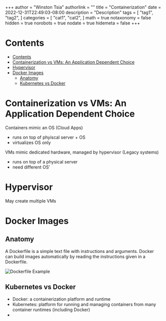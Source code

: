 +++
author = "Winston Tsia"
authorlink = ""
title = "Containerization"
date = 2022-12-31T22:49:03-08:00
description = "Description"
tags = [
    "tag1",
    "tag2",
]
categories = [
    "cat1",
    "cat2",
]
math = true
notaxonomy = false
hidden = true
norobots = true
nodate = true
hidemeta = false
+++
# Contents
- [Contents](#contents)
- [Containerization vs VMs: An Application Dependent Choice](#containerization-vs-vms-an-application-dependent-choice)
- [Hypervisor](#hypervisor)
- [Docker Images](#docker-images)
  - [Anatomy](#anatomy)
  - [Kubernetes vs Docker](#kubernetes-vs-docker)

# Containerization vs VMs: An Application Dependent Choice
Containers mimic an OS (Cloud Apps)
- runs on top of phyiscal server + OS
- virtualizes OS only

VMs mimic dedicated hardware, managed by hypervisor (Legacy systems)
- runs on top of a physical server
- need different OS' 
# Hypervisor
May create multiple VMs

# Docker Images
## Anatomy
A Dockerfile is a simple text file with instructions and arguments. Docker can build images automatically by reading the instructions given in a Dockerfile.

![Dockerfile Example](/rover/img/Containers/dockerfile.png)


## Kubernetes vs Docker
- Docker: a containerization platform and runtime
- Kubernetes: platform for running and managing containers from many container runtimes (including Docker)
- 